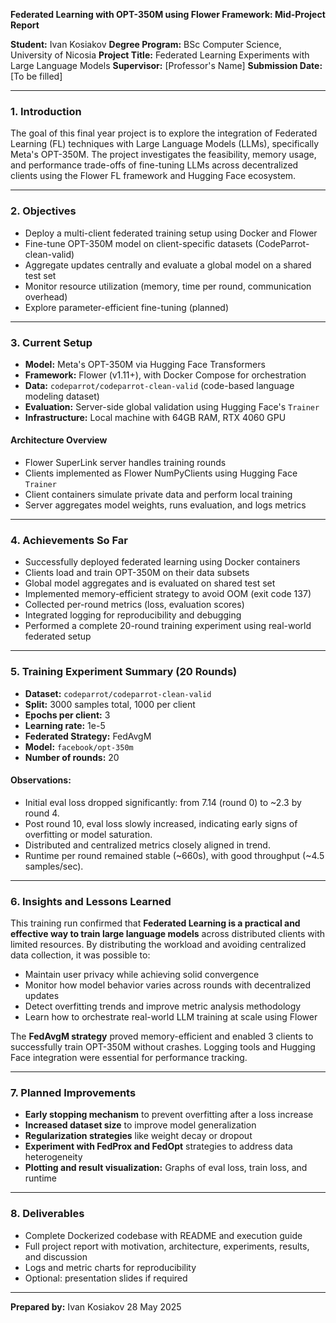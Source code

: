 **Federated Learning with OPT-350M using Flower Framework: Mid-Project Report**

**Student:** Ivan Kosiakov
**Degree Program:** BSc Computer Science, University of Nicosia
**Project Title:** Federated Learning Experiments with Large Language Models
**Supervisor:** \[Professor's Name]
**Submission Date:** \[To be filled]

---

### 1. Introduction

The goal of this final year project is to explore the integration of Federated Learning (FL) techniques with Large Language Models (LLMs), specifically Meta's OPT-350M. The project investigates the feasibility, memory usage, and performance trade-offs of fine-tuning LLMs across decentralized clients using the Flower FL framework and Hugging Face ecosystem.

---

### 2. Objectives

* Deploy a multi-client federated training setup using Docker and Flower
* Fine-tune OPT-350M model on client-specific datasets (CodeParrot-clean-valid)
* Aggregate updates centrally and evaluate a global model on a shared test set
* Monitor resource utilization (memory, time per round, communication overhead)
* Explore parameter-efficient fine-tuning (planned)

---

### 3. Current Setup

* **Model:** Meta's OPT-350M via Hugging Face Transformers
* **Framework:** Flower (v1.11+), with Docker Compose for orchestration
* **Data:** `codeparrot/codeparrot-clean-valid` (code-based language modeling dataset)
* **Evaluation:** Server-side global validation using Hugging Face's `Trainer`
* **Infrastructure:** Local machine with 64GB RAM, RTX 4060 GPU

#### Architecture Overview

* Flower SuperLink server handles training rounds
* Clients implemented as Flower NumPyClients using Hugging Face `Trainer`
* Client containers simulate private data and perform local training
* Server aggregates model weights, runs evaluation, and logs metrics

---

### 4. Achievements So Far

* Successfully deployed federated learning using Docker containers
* Clients load and train OPT-350M on their data subsets
* Global model aggregates and is evaluated on shared test set
* Implemented memory-efficient strategy to avoid OOM (exit code 137)
* Collected per-round metrics (loss, evaluation scores)
* Integrated logging for reproducibility and debugging
* Performed a complete 20-round training experiment using real-world federated setup

---

### 5. Training Experiment Summary (20 Rounds)

* **Dataset:** `codeparrot/codeparrot-clean-valid`
* **Split:** 3000 samples total, 1000 per client
* **Epochs per client:** 3
* **Learning rate:** 1e-5
* **Federated Strategy:** FedAvgM
* **Model:** `facebook/opt-350m`
* **Number of rounds:** 20

#### Observations:

* Initial eval loss dropped significantly: from 7.14 (round 0) to \~2.3 by round 4.
* Post round 10, eval loss slowly increased, indicating early signs of overfitting or model saturation.
* Distributed and centralized metrics closely aligned in trend.
* Runtime per round remained stable (\~660s), with good throughput (\~4.5 samples/sec).

---

### 6. Insights and Lessons Learned

This training run confirmed that **Federated Learning is a practical and effective way to train large language models** across distributed clients with limited resources. By distributing the workload and avoiding centralized data collection, it was possible to:

* Maintain user privacy while achieving solid convergence
* Monitor how model behavior varies across rounds with decentralized updates
* Detect overfitting trends and improve metric analysis methodology
* Learn how to orchestrate real-world LLM training at scale using Flower

The **FedAvgM strategy** proved memory-efficient and enabled 3 clients to successfully train OPT-350M without crashes. Logging tools and Hugging Face integration were essential for performance tracking.

---

### 7. Planned Improvements

* **Early stopping mechanism** to prevent overfitting after a loss increase
* **Increased dataset size** to improve model generalization
* **Regularization strategies** like weight decay or dropout
* **Experiment with FedProx and FedOpt** strategies to address data heterogeneity
* **Plotting and result visualization:** Graphs of eval loss, train loss, and runtime

---

### 8. Deliverables

* Complete Dockerized codebase with README and execution guide
* Full project report with motivation, architecture, experiments, results, and discussion
* Logs and metric charts for reproducibility
* Optional: presentation slides if required

---

**Prepared by:**
Ivan Kosiakov
28 May 2025
